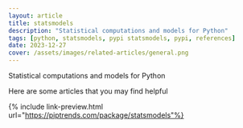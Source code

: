 ```yaml
---
layout: article
title: statsmodels
description: "Statistical computations and models for Python"
tags: [python, statsmodels, pypi statsmodels, pypi, references]
date: 2023-12-27
cover: /assets/images/related-articles/general.png
---
```


Statistical computations and models for Python

Here are some articles that you may find helpful

{% include link-preview.html url="https://piptrends.com/package/statsmodels"%}